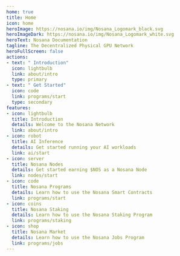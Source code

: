 ```yaml
---
home: true
title: Home
icon: home
heroImage: https://nosana.io/img/Nosana_Logomark_black.svg
heroImageDark: https://nosana.io/img/Nosana_Logomark_white.svg
heroText: Nosana Documentation
tagline: The Decentralized Physical GPU Network
heroFullScreen: false
actions:
- text: " Introduction"
  icon: lightbulb
  link: about/intro
  type: primary
- text: " Get Started"
  icon: code
  link: programs/start
  type: secondary
features:
- icon: lightbulb
  title: Introduction
  details: Welcome to the Nosana Network
  link: about/intro
- icon: robot
  title: AI Inference
  details: Get started running your AI workloads
  link: ai/start
- icon: server
  title: Nosana Nodes
  details: Get started earning $NOS as a Nosana Node
  link: nodes/start
- icon: code
  title: Nosana Programs
  details: Learn how to use the Nosana Smart Contracts
  link: programs/start
- icon: coins
  title: Nosana Staking
  details: Learn how to use the Nosana Staking Program
  link: programs/staking
- icon: shop
  title: Nosana Market
  details: Learn how to use the Nosana Jobs Program
  link: programs/jobs
---
```

